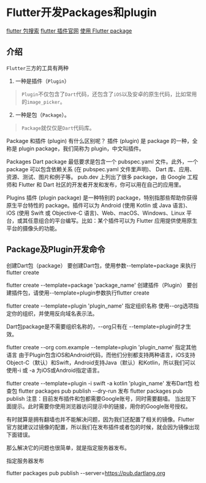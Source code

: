 <!--
 * @Author: tangdaoyong
 * @Date: 2021-05-21 10:38:29
 * @LastEditors: tangdaoyong
 * @LastEditTime: 2021-05-27 09:38:44
 * @Description: Flutter开发Packages和plugin
-->
# Flutter开发Packages和plugin

[flutter 包搜索](https://pub.flutter-io.cn/packages)
[flutter 插件官网](https://pub.dartlang.org)
[使用 Flutter package](https://flutter.cn/docs/development/packages-and-plugins/using-packages)

## 介绍

`Flutter`三方的工具有两种

1. 一种是插件（`Plugin`）
> `Plugin`不仅包含了`Dart`代码，还包含了`iOS`以及安卓的原生代码，比如常用的`image_picker`。

2. 一种是包（`Package`）。
> `Package`就仅仅是`Dart`代码库。

Package 和插件 (plugin) 有什么区别呢？ 插件 (plugin) 是 package 的一种，全称是 plugin package，我们简称为 plugin，中文叫插件。

Packages
Dart package 最低要求是包含一个 pubspec.yaml 文件。此外，一个 package 可以包含依赖关系 (在 pubspec.yaml 文件里声明)、 Dart 库、应用、资源、测试、图片和例子等。 pub.dev 上列出了很多 package，由 Google 工程师和 Flutter 和 Dart 社区的开发者开发和发布，你可以用在自己的应用里。

Plugins
插件 (plugin package) 是一种特别的 package，特别指那些帮助你获得原生平台特性的 package。插件可以为 Android (使用 Kotlin 或 Java 语言)、 iOS (使用 Swift 或 Objective-C 语言)、Web、macOS、Windows、Linux 平台，或其任意组合的平台编写。比如：某个插件可以为 Flutter 应用提供使用原生平台的摄像头的功能。

## Package及Plugin开发命令

创建Dart包（package）
要创建Dart包，使用参数--template=package 来执行 flutter create

flutter create --template=package 'package_name'
创建插件（Plugin）
要创建插件包，请使用--template=plugin参数执行flutter create

flutter create --template=plugin 'plugin_name'
指定组织名称
使用--org选项指定你的组织，并使用反向域名表示法。

Dart包package是不需要组织名称的，--org只有在 --template=plugin时才生效。

flutter create --org com.example --template=plugin 'plugin_name'
指定其他语言
由于Plugin包含iOS和Android代码，而他们分别都支持两种语言，iOS支持Object-C（默认）和Swift，Android支持Java（默认）和Kotlin，所以我们可以使用-i 或 -a 为iOS或Android指定语言。

flutter create --template=plugin -i swift -a kotlin 'plugin_name'
发布Dart包
检查包
flutter packages pub publish --dry-run
发布
flutter packages pub publish
注意：目前发布插件和包都需要Google账号，同时需要翻墙。
当出现下面提示。此时需要你使用浏览器访问提示中的链接，用你的Google账号授权。


有时就算是拥有翻墙也并不能解决问题，因为我们还配置了相关的镜像。Flutter官方就建议过镜像的配置，所以我们在发布插件或者包的时候，就会因为镜像出现下面错误。


那么解决它的问题也很简单，就是指定服务器发布。

指定服务器发布

flutter packages pub publish --server=https://pub.dartlang.org